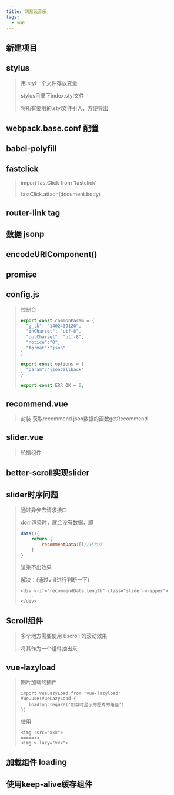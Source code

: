 ```yaml
---
title: 网易云音乐
tags: 
  - vue
---
```


## 新建项目

## stylus

> 用.styl一个文件存放变量
>
>
>
> stylus目录下index.styl文件
>
> 将所有要用的.styl文件引入，方便导出

## webpack.base.conf 配置

## babel-polyfill

## fastclick

> import fastClick from 'fastclick'
>
> fastClick.attach(document.body)

## router-link tag

## 数据 jsonp

## encodeURIComponent()

## promise

## config.js

> 控制台
>
> ```js
> export const commonParam = {
>   "g_tk": "1402439120",
>   "inCharset": "utf-8",
>   "outCharset": "utf-8",
>   "notice":"0",
>   "format":"json"
> }
> 
> export const options = {
>   "param":"jsonCallback"
> }
> 
> export const ERR_OK = 0;
> ```

## recommend.vue

> 封装 获取recommend json数据的函数getRecommend

## slider.vue

> 轮播组件

## better-scroll实现slider

## slider时序问题

> 通过异步去请求接口
>
> dom渲染时，就会没有数据，即
>
> ```js
> data(){
>     return {
>         recommentData:[]//还为空
>     }
> }
> ```
>
> 渲染不出效果
>
> 解决：(通过v-if进行判断一下)
>
> ```vue
> <div v-if="recommendData.length" class="slider-wrapper">
> 	...
> </div>
> ```



## Scroll组件

>多个地方需要使用 Bscroll 的滚动效果
>
>将其作为一个组件抽出来



## vue-lazyload

>图片加载的插件
>
>```````````vue
>import VueLazyLoad from 'vue-lazyload'
>Vue.use(VueLazyLoad,{
>    loading:requre('加载时显示的图片的路径')
>})
>```````````
>
>使用
>
>```vue
><img :src="xxx">
>=====>>
><img v-lazy="xxx">
>```

## 加载组件 loading

## 使用keep-alive缓存组件

